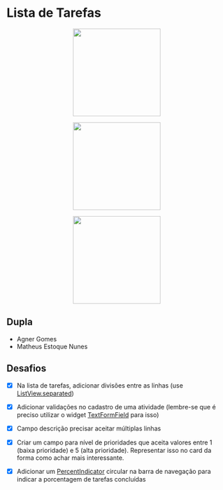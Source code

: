 # Lista de Tarefas



<p align="center">
    <img src="https://scontent.fcpq4-1.fna.fbcdn.net/v/t1.0-9/76186497_127647301990786_3891425852633645056_n.png?_nc_cat=100&_nc_oc=AQnB6QFIELSbAH5zvqzQge0_PG9wewzgS7dRwQmufiD_yEOo458gJOzlU1UD9XRrOGs&_nc_ht=scontent.fcpq4-1.fna&oh=d0cf9eed93a5cb4495c5a044d396e313&oe=5E85AC2B" width="200"/>
</p>
<p align="center">
    <img src="https://scontent.fcpq4-1.fna.fbcdn.net/v/t1.0-9/74909812_127647325324117_6271815672901140480_n.png?_nc_cat=107&_nc_oc=AQli1I3zQzI1D-RSxcfLvciDa7XusmdNBw4CYrwMLdpwLhSiyTIWUDnHvIvl4wEQ5gE&_nc_ht=scontent.fcpq4-1.fna&oh=c11008e051042c7387e03846358937b2&oe=5E459AD1" width="200"/>
</p>
<p align="center">
    <img src="https://scontent.fcpq4-1.fna.fbcdn.net/v/t1.0-9/77396555_127647315324118_4001179429735759872_n.png?_nc_cat=107&_nc_oc=AQkYPqsBqzShgs7RVMFQQ5GCWnL88QI-GvZNxnZgncaig7Z3ED2KhmavBmDxkFeMfBQ&_nc_ht=scontent.fcpq4-1.fna&oh=3edbb05047439c8e1bda4d05254754c7&oe=5E4B6CE0" width="200"/>
</p>

## Dupla

-   Agner Gomes
-   Matheus Estoque Nunes


## Desafios

- [x]  Na lista de tarefas, adicionar divisões entre as linhas (use [ListView.separated](https://api.flutter.dev/flutter/widgets/ListView/ListView.separated.html))
- [x]  Adicionar validações no cadastro de uma atividade (lembre-se que é preciso utilizar o widget [TextFormField](https://api.flutter.dev/flutter/material/TextFormField-class.html) para isso)
- [x]  Campo descrição precisar aceitar múltiplas linhas
- [x]  Criar um campo para nível de prioridades que aceita valores entre 1 (baixa prioridade) e 5 (alta prioridade). Representar isso no card da forma como achar mais interessante.
- [x]  Adicionar um [PercentIndicator](https://pub.dev/packages/percent_indicator) circular na barra de navegação para indicar a porcentagem de tarefas concluídas

